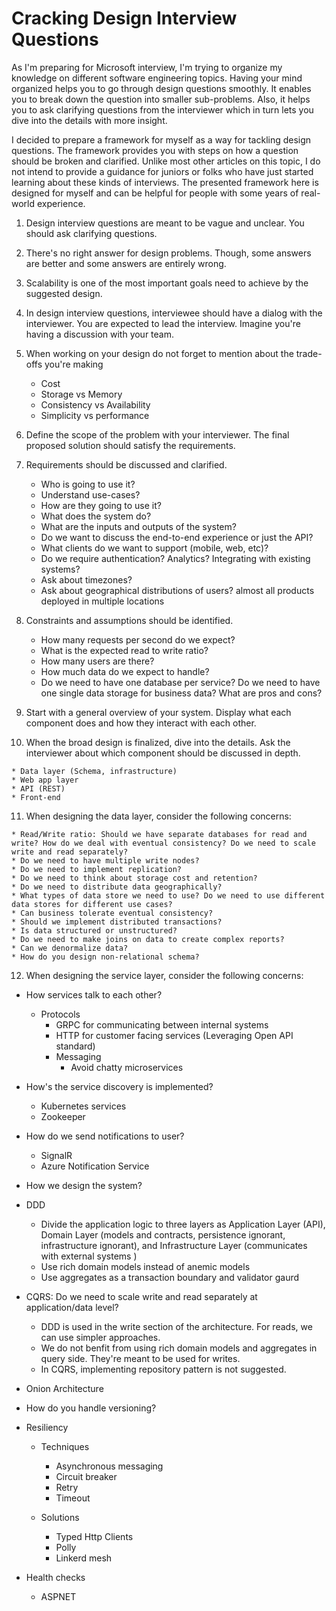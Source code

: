 # Cracking Design Interview Questions

As I'm preparing for Microsoft interview, I'm trying to organize my knowledge on different software engineering topics. Having your mind organized helps you to go through design questions smoothly. It enables you to break down the question into smaller sub-problems. Also, it helps you to ask clarifying questions from the interviewer which in turn lets you dive into the details with more insight.

I decided to prepare a framework for myself as a way for tackling design questions. The framework provides you with steps on how a question should be broken and clarified. Unlike most other articles on this topic, I do not intend to provide a guidance for juniors or folks who have just started learning about these kinds of interviews. The presented framework here is designed for myself and can be helpful for people with some years of real-world experience.

1. Design interview questions are meant to be vague and unclear. You should ask clarifying questions. 

2. There's no right answer for design problems. Though, some answers are better and some answers are entirely wrong. 

3. Scalability is one of the most important goals need to achieve by the suggested design. 

4. In design interview questions, interviewee should have a dialog with the interviewer. You are expected to lead the interview. Imagine you're having a discussion with your team. 

5. When working on your design do not forget to mention about the trade-offs you're making 

    * Cost 
    * Storage vs Memory 
    * Consistency vs Availability 
    * Simplicity vs performance 

6. Define the scope of the problem with your interviewer.  The final proposed solution should satisfy the requirements. 

7. Requirements should be discussed and clarified. 

    * Who is going to use it? 
    * Understand use-cases? 
    * How are they going to use it? 
    * What does the system do? 
    * What are the inputs and outputs of the system? 
    * Do we want to discuss the end-to-end experience or just the API? 
    * What clients do we want to support (mobile, web, etc)? 
    * Do we require authentication? Analytics? Integrating with existing systems? 
    * Ask about timezones? 
    * Ask about geographical distributions of users? almost all products deployed in multiple locations 

 8. Constraints and assumptions should be identified. 

    * How many requests per second do we expect? 
    * What is the expected read to write ratio? 
    * How many users are there? 
    * How much data do we expect to handle? 
    * Do we need to have one database per service? Do we need to have one single data storage for business data? What are pros and cons? 

 9. Start with a general overview of your system. Display what each component does and how they interact with each other. 

 10. When the broad design is finalized, dive into the details. Ask the interviewer about which component should be discussed in depth. 

    * Data layer (Schema, infrastructure) 
    * Web app layer 
    * API (REST) 
    * Front-end 

 11. When designing the data layer, consider the following concerns: 
 
    * Read/Write ratio: Should we have separate databases for read and write? How do we deal with eventual consistency? Do we need to scale write and read separately? 
    * Do we need to have multiple write nodes? 
    * Do we need to implement replication? 
    * Do we need to think about storage cost and retention? 
    * Do we need to distribute data geographically? 
    * What types of data store we need to use? Do we need to use different data stores for different use cases? 
    * Can business tolerate eventual consistency? 
    * Should we implement distributed transactions? 
    * Is data structured or unstructured? 
    * Do we need to make joins on data to create complex reports?  
    * Can we denormalize data? 
    * How do you design non-relational schema? 

 12. When designing the service layer, consider the following concerns: 
 
  * How services talk to each other?  
    * Protocols 
      * GRPC for communicating between internal systems 
      * HTTP for customer facing services (Leveraging Open API standard) 
      * Messaging 
        * Avoid chatty microservices 

  * How's the service discovery is implemented? 
    * Kubernetes services 
    * Zookeeper 

  * How do we send notifications to user? 
    * SignalR 
    * Azure Notification Service 

 * How we design the system? 

  * DDD 
    * Divide the application logic to three layers as Application Layer (API), Domain Layer (models and contracts, persistence ignorant, infrastructure ignorant), and Infrastructure Layer (communicates with external systems ) 
    * Use rich domain models instead of anemic models 
    * Use aggregates as a transaction boundary and validator gaurd 

  * CQRS: Do we need to scale write and read separately at application/data level? 
    * DDD is used in the write section of the architecture. For reads, we can use simpler approaches. 
    * We do not benfit from using rich domain models and aggregates in query side. They're meant to be used for writes. 
    * In CQRS, implementing repository pattern is not suggested. 
   
   * Onion Architecture 

  * How do you handle versioning? 
  * Resiliency 
    * Techniques 
      * Asynchronous messaging 
      * Circuit breaker 
      * Retry 
      * Timeout 

    * Solutions
      * Typed Http Clients
      * Polly 
      * Linkerd mesh 

  * Health checks 
    * ASPNET 
